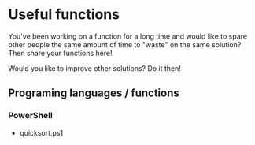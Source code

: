 # Useful functions

You've been working on a function for a long time and would like to spare other people the same amount of time to "waste" on the same solution? Then share your functions here!

Would you like to improve other solutions? Do it then!

## Programing languages / functions

### PowerShell

* quicksort.ps1

